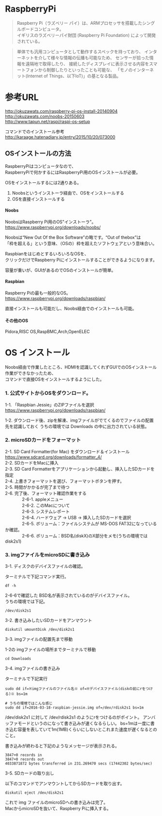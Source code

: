 
# RaspberryPi

>Raspberry Pi（ラズベリー パイ）は、ARMプロセッサを搭載したシングルボードコンピュータ。  
>イギリスのラズベリーパイ財団 (Raspberry Pi Foundation) によって開発されている。

>単体でも汎用コンピュータとして動作するスペックを持っており、
>インターネットを介して様々な情報の伝播も可能なため、
>センサーが拾った情報を遠隔地で取得したり、
>接続したディスプレイに表示させる内容をスマートフォンから制御したりといったことも可能な、
>「モノのインターネット(Internet of Things、以下IoT)」の基となる製品。


# 参考URL
http://okuzawats.com/raspberry-pi-os-install-20140904  
http://okuzawats.com/noobs-20150603  
http://www.tapun.net/raspi/raspi-os-setup  
  
コマンドでのインストール参考  
http://karaage.hatenadiary.jp/entry/2015/10/20/073000




## OSインストールの方法

RaspberryPiはコンピュータなので、  
RaspberryPiで何かするにはRaspberryPi用のOSインストールが必要。  
  
OSをインストールするには2通りある。  
  
1. Noobsというインストーラ経由で、OSをインストールする
2. OSを直接インストールする


#### Noobs
NoobsはRaspberry Pi用のOS"インストーラ"。   
https://www.raspberrypi.org/downloads/noobs/  
  
Noobsは“New Out Of the Box Software”の略です。“Out of thebox”は  
「枠を超える」という意味、（OSの）枠を超えたソフトウェアという意味合い。  
  
RaspbianをはじめとするいろいろなOSを、  
クリックだけでRaspberry Piにインストールすることができるようになります。  

容量が重いが、GUIがあるのでOSのインストールが簡単。

#### Raspbian
Raspberry Piの最も一般的なOS。
https://www.raspberrypi.org/downloads/raspbian/

直接インストールも可能だし、Noobs経由でのインストールも可能。

#### その他のOS
Pidora,RISC OS,RaspBMC,Arch,OpenELEC


# OS インストール

Noobs経由で作業したところ、HDMIを認識してくれずGUIでのOSインストール作業ができなかったため、  
コマンドで直接OSをインストールするようにした。


### 1. 公式サイトからOSをダウンロード。

1-1. 「Raspbian Jessie」のZIPファイルを選択  
https://www.raspberrypi.org/downloads/raspbian/  

1-2. ダウンロード後、zipを解凍、imgファイルがでてくるのでファイルの配置先を認識しておく
     うちの環境では Downloads の中に出力されている状態。  

### 2. microSDカードをフォーマット
  
2-1. SD Card Formatter(for Mac) をダウンロード＆インストール  
     https://www.sdcard.org/downloads/formatter_4/  
2-2. SDカードをMacに挿入  
2-3. SD Card Formatterをアプリケーションから起動し、挿入したSDカードを指定  
2-4. 上書きフォーマットを選び、フォーマットボタンを押す。  
2-5. 時間がかかるが完了まで待つ  
2-6. 完了後、フォーマット確認作業をする  
　　　　2-6-1. appleメニュー  
　　　　2-6-2. このMacについて  
　　　　2-6-3. システムレポート  
　　　　2-6-4. ハードウェア -> USB -> 挿入したSDカードを選択  
　　　　2-6-5. ボリューム：ファイルシステムが MS-DOS FAT32になっているか確認。  
　　　　2-6-6. ボリューム：BSD名(diskX)のX部分をメモ(うちの環境ではdisk2s1)  

### 3. imgファイルをmicroSDに書き込み

3-1. ディスクのデバイスファイルの確認。
  
ターミナルで下記コマンド実行。
```
df -h
```
  
2-6-6で確認した BSD名が表示されているのがデバイスファイル。  
うちの環境では下記。  
```
/dev/disk2s1
```
  
  
3-2. 書き込みしたいSDカードをアンマウント

```
diskutil umountDisk /dev/disk2s1
```
  

3-3. imgファイルの配置先まで移動

1-2の imgファイルの場所までターミナルで移動
```
cd Downloads
```
  
  
3-4. imgファイルの書き込み  
  
ターミナルで下記実行
```
sudo dd if=※imgファイルのファイル名※ of=※デバイスファイル(diskの前にrをつける)※ bs=1m

# うちの環境ではこんな感じ
sudo dd if=2016-03-18-raspbian-jessie.img of=/dev/rdisk2s1 bs=1m
```

/dev/disk2s1 に対して /dev/rdisk2s1 のようにrをつけるのがポイント。
アンバッファモードというのになって書き込みが速くなるらしい。
bs=1mは一度に書き込む容量を表していて1m(1MB)くらいにしないとこれまた速度が遅くなるとのこと。


書き込みが終わると下記のようなメッセージが表示される。
```
3847+0 records in
3847+0 records out
4033871872 bytes transferred in 231.269470 secs (17442302 bytes/sec)
```
  
  
3-5. SDカードの取り出し  
  
以下のコマンドでアンマウントしてからSDカードを取り出す。  
```
diskutil eject /dev/disk2s1
```


これで img ファイルのmicroSDへの書き込みは完了。  
MacからmicroSDを抜いて、Raspberry Piに挿入する。





